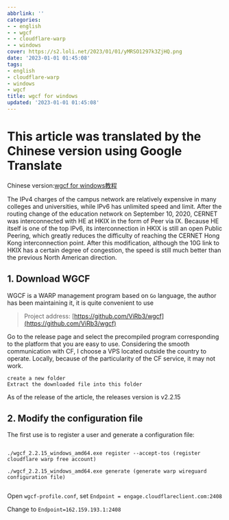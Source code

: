 ```yaml
---
abbrlink: ''
categories:
- - english
- - wgcf
- - cloudflare-warp
- - windows
cover: https://s2.loli.net/2023/01/01/yMRSO1297k3ZjHQ.png
date: '2023-01-01 01:45:08'
tags:
- english
- cloudflare-warp
- windows
- wgcf
title: wgcf for windows
updated: '2023-01-01 01:45:08'
---
```

# This article was translated by the Chinese version using Google Translate

Chinese version:[wgcf for windows教程](https://hexo.gw.to/wgcf/)


The IPv4 charges of the campus network are relatively expensive in many colleges and universities, while IPv6 has unlimited speed and limit. After the routing change of the education network on September 10, 2020, CERNET was interconnected with HE at HKIX in the form of Peer via IX. Because HE itself is one of the top IPv6, its interconnection in HKIX is still an open Public Peering, which greatly reduces the difficulty of reaching the CERNET Hong Kong interconnection point. After this modification, although the 10G link to HKIX has a certain degree of congestion, the speed is still much better than the previous North American direction.

## 1. Download WGCF

WGCF is a WARP management program based on `Go` language, the author has been maintaining it, it is quite convenient to use

> Project address: [https://github.com/ViRb3/wgcf](https://github.com/ViRb3/wgcf)

Go to the release page and select the precompiled program corresponding to the platform that you are easy to use. Considering the smooth communication with CF, I choose a VPS located outside the country to operate. Locally, because of the particularity of the CF service, it may not work.

```
create a new folder
Extract the downloaded file into this folder
```

As of the release of the article, the releases version is v2.2.15

## 2. Modify the configuration file

The first use is to register a user and generate a configuration file:

```

./wgcf_2.2.15_windows_amd64.exe register --accept-tos (register cloudflare warp free account)

./wgcf_2.2.15_windows_amd64.exe generate (generate warp wireguard configuration file)


```

Open `wgcf-profile.conf`, set `Endpoint = engage.cloudflareclient.com:2408`

Change to `Endpoint=162.159.193.1:2408`

